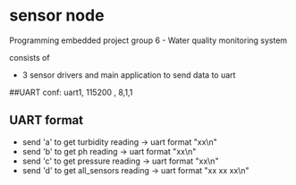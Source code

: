 # sensor node
Programming embedded project group 6 - Water quality monitoring system

consists of
- 3 sensor drivers and main application to send data to uart

##UART 
conf: uart1, 115200 , 8,1,1

## UART format
- send 'a' to get turbidity reading -> uart format "xx\n"
- send 'b' to get ph reading -> uart format "xx\n"
- send 'c' to get pressure reading -> uart format "xx\n"
- send 'd' to get all_sensors reading -> uart format "xx xx xx\n"

